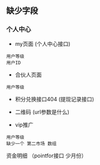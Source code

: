## 缺少字段
### 个人中心
- my页面 (个人中心接口)
```
用户等级
用户ID
```

- 合伙人页面 
```
用户等级
```

- 积分兑换接口404 (提现记录接口)

- 二维码 (url参数是什么)

- vip推广 
```
用户等级
缺少一个 第二市场 数组
```

资金明细 （pointfor接口 少月份）